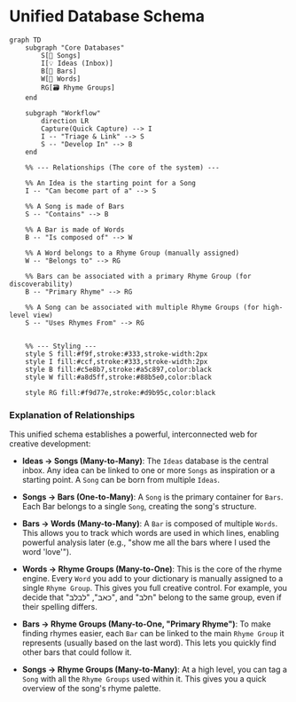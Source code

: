 # Unified Database Schema

```mermaid
graph TD
    subgraph "Core Databases"
        S[🎵 Songs]
        I[💡 Ideas (Inbox)]
        B[🎤 Bars]
        W[📝 Words]
        RG[🗃️ Rhyme Groups]
    end

    subgraph "Workflow"
        direction LR
        Capture(Quick Capture) --> I
        I -- "Triage & Link" --> S
        S -- "Develop In" --> B
    end

    %% --- Relationships (The core of the system) ---

    %% An Idea is the starting point for a Song
    I -- "Can become part of a" --> S

    %% A Song is made of Bars
    S -- "Contains" --> B

    %% A Bar is made of Words
    B -- "Is composed of" --> W

    %% A Word belongs to a Rhyme Group (manually assigned)
    W -- "Belongs to" --> RG

    %% Bars can be associated with a primary Rhyme Group (for discoverability)
    B -- "Primary Rhyme" --> RG

    %% A Song can be associated with multiple Rhyme Groups (for high-level view)
    S -- "Uses Rhymes From" --> RG


    %% --- Styling ---
    style S fill:#f9f,stroke:#333,stroke-width:2px
    style I fill:#ccf,stroke:#333,stroke-width:2px
    style B fill:#c5e8b7,stroke:#a5c897,color:black
    style W fill:#a8d5ff,stroke:#88b5e0,color:black

    style RG fill:#f9d77e,stroke:#d9b95c,color:black
```

### Explanation of Relationships

This unified schema establishes a powerful, interconnected web for creative development:

*   **Ideas -> Songs (Many-to-Many)**: The `Ideas` database is the central inbox. Any idea can be linked to one or more `Songs` as inspiration or a starting point. A `Song` can be born from multiple `Ideas`.

*   **Songs -> Bars (One-to-Many)**: A `Song` is the primary container for `Bars`. Each Bar belongs to a single `Song`, creating the song's structure.

*   **Bars -> Words (Many-to-Many)**: A `Bar` is composed of multiple `Words`. This allows you to track which words are used in which lines, enabling powerful analysis later (e.g., "show me all the bars where I used the word 'love'").

*   **Words -> Rhyme Groups (Many-to-One)**: This is the core of the rhyme engine. Every `Word` you add to your dictionary is manually assigned to a single `Rhyme Group`. This gives you full creative control. For example, you decide that "כאב", "לבלב", and "חלב" belong to the same group, even if their spelling differs.

*   **Bars -> Rhyme Groups (Many-to-One, "Primary Rhyme")**: To make finding rhymes easier, each `Bar` can be linked to the main `Rhyme Group` it represents (usually based on the last word). This lets you quickly find other bars that could follow it.

*   **Songs -> Rhyme Groups (Many-to-Many)**: At a high level, you can tag a `Song` with all the `Rhyme Groups` used within it. This gives you a quick overview of the song's rhyme palette. 